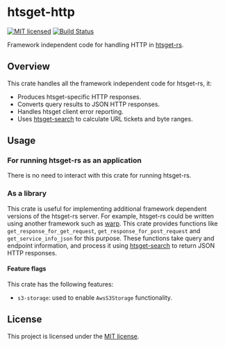 # htsget-http

[![MIT licensed][mit-badge]][mit-url]
[![Build Status][actions-badge]][actions-url]

[mit-badge]: https://img.shields.io/badge/license-MIT-blue.svg
[mit-url]: https://github.com/umccr/htsget-rs/blob/main/LICENSE
[actions-badge]: https://github.com/umccr/htsget-rs/actions/workflows/action.yml/badge.svg
[actions-url]: https://github.com/umccr/htsget-rs/actions?query=workflow%3Atests+branch%3Amain

Framework independent code for handling HTTP in [htsget-rs].

[htsget-rs]: https://github.com/umccr/htsget-rs

## Overview

This crate handles all the framework independent code for htsget-rs, it:
* Produces htsget-specific HTTP responses.
* Converts query results to JSON HTTP responses.
* Handles htsget client error reporting.
* Uses [htsget-search] to calculate URL tickets and byte ranges.

## Usage

### For running htsget-rs as an application

There is no need to interact with this crate for running htsget-rs.

### As a library

This crate is useful for implementing additional framework dependent versions of the htsget-rs server.
For example, htsget-rs could be written using another framework such as [warp]. This crate provides functions 
like `get_response_for_get_request`, `get_response_for_post_request` and `get_service_info_json` for this purpose.
These functions take query and endpoint information, and process it using [htsget-search] to return JSON HTTP responses.

#### Feature flags

This crate has the following features:
* `s3-storage`: used to enable `AwsS3Storage` functionality.

[warp]: https://github.com/seanmonstar/warp
[htsget-search]: ../htsget-search

## License

This project is licensed under the [MIT license][license].

[license]: LICENSE